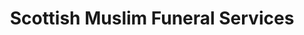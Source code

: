 ---
title: "Scottish Muslim Funeral Services"
url: /edinburgh/scottish-muslim-funeral-services/
shop: funeral directors
---